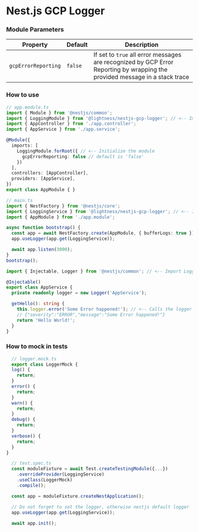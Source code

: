 # Nest.js GCP Logger



### Module Parameters

| Property              | Default | Description |
| ---                   | ---     | --- |
| `gcpErrorReporting`   | `false` | If set to `true` all error messages are recognized by GCP Error Reporting by wrapping the provided message in a stack trace |



### How to use

```typescript
// app.module.ts
import { Module } from '@nestjs/common';
import { LoggingModule } from '@lightness/nestjs-gcp-logger'; // <-- Import the module
import { AppController } from './app.controller';
import { AppService } from './app.service';

@Module({
  imports: [
    LoggingModule.forRoot({ // <-- Initialize the module
      gcpErrorReporting: false // default is 'false'
    })
  ],
  controllers: [AppController],
  providers: [AppService],
})
export class AppModule { }
```


```typescript
// main.ts
import { NestFactory } from '@nestjs/core';
import { LoggingService } from '@lightness/nestjs-gcp-logger'; // <-- Import here
import { AppModule } from './app.module';

async function bootstrap() {
  const app = await NestFactory.create(AppModule, { bufferLogs: true });
  app.useLogger(app.get(LoggingService));

  await app.listen(3000);
}
bootstrap();
```

```typescript
import { Injectable, Logger } from '@nestjs/common'; // <-- Import Logger from Nest.js

@Injectable()
export class AppService {
  private readonly logger = new Logger('AppService');

  getHello(): string {
    this.logger.error('Some Error happened!'); // <-- Calls the logger
    // {"severity":"ERROR","message":"Some Error happened!"}
    return 'Hello World!';
  }
}
````

### How to mock in tests

```typescript
  // logger.mock.ts
  export class LoggerMock {
  log() {
    return;
  }
  error() {
    return;
  }
  warn() {
    return;
  }
  debug() {
    return;
  }
  verbose() {
    return;
  }
}
```

```typescript
  // test.spec.ts
  const moduleFixture = await Test.createTestingModule({...})
    .overrideProvider(LoggingService)
    .useClass(LoggerMock)
    .compile();

  const app = moduleFixture.createNestApplication();

  // Do not forget to set the logger, otherwise nestjs default logger
  app.useLogger(app.get(LoggingService));
  
  await app.init();
```
